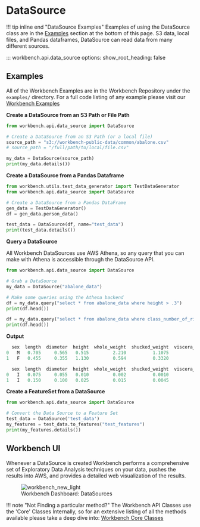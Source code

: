 # DataSource

!!! tip inline end "DataSource Examples"
    Examples of using the DataSource class are in the [Examples](#examples) section at the bottom of this page. S3 data, local files, and Pandas dataframes, DataSource can read data from many different sources.

::: workbench.api.data_source
    options:
      show_root_heading: false


## Examples
All of the Workbench Examples are in the Workbench Repository under the `examples/` directory. For a full code listing of any example please visit our [Workbench Examples](https://github.com/SuperCowPowers/workbench/blob/main/examples)

**Create a DataSource from an S3 Path or File Path**

``` py title="datasource_from_s3.py"
from workbench.api.data_source import DataSource

# Create a DataSource from an S3 Path (or a local file)
source_path = "s3://workbench-public-data/common/abalone.csv"
# source_path = "/full/path/to/local/file.csv"

my_data = DataSource(source_path)
print(my_data.details())
```

**Create a DataSource from a Pandas Dataframe**

``` py title="datasource_from_df.py"
from workbench.utils.test_data_generator import TestDataGenerator
from workbench.api.data_source import DataSource

# Create a DataSource from a Pandas DataFrame
gen_data = TestDataGenerator()
df = gen_data.person_data()

test_data = DataSource(df, name="test_data")
print(test_data.details())
```

**Query a DataSource**

All Workbench DataSources use AWS Athena, so any query that you can make with Athena is accessible through the DataSource API.

```py title="datasource_query.py"
from workbench.api.data_source import DataSource

# Grab a DataSource
my_data = DataSource("abalone_data")

# Make some queries using the Athena backend
df = my_data.query("select * from abalone_data where height > .3")
print(df.head())

df = my_data.query("select * from abalone_data where class_number_of_rings < 3")
print(df.head())
```

**Output**

```python
  sex  length  diameter  height  whole_weight  shucked_weight  viscera_weight  shell_weight  class_number_of_rings
0   M   0.705     0.565   0.515         2.210          1.1075          0.4865        0.5120                     10
1   F   0.455     0.355   1.130         0.594          0.3320          0.1160        0.1335                      8

  sex  length  diameter  height  whole_weight  shucked_weight  viscera_weight  shell_weight  class_number_of_rings
0   I   0.075     0.055   0.010         0.002          0.0010          0.0005        0.0015                      1
1   I   0.150     0.100   0.025         0.015          0.0045          0.0040        0.0050                      2
```

**Create a FeatureSet from a DataSource**

```py title="datasource_to_featureset.py"
from workbench.api.data_source import DataSource

# Convert the Data Source to a Feature Set
test_data = DataSource('test_data')
my_features = test_data.to_features("test_features")
print(my_features.details())
```

## Workbench UI
Whenever a DataSource is created Workbench performs a comprehensive set of Exploratory Data Analysis techniques on your data, pushes the results into AWS, and provides a detailed web visualization of the results.

<figure style="width: 700px;">
<img alt="workbench_new_light" src="https://github.com/SuperCowPowers/workbench/assets/4806709/9126bbe7-902e-409e-9caa-570b054b69e6"">
<figcaption>Workbench Dashboard: DataSources</figcaption>
</figure>


!!! note "Not Finding a particular method?"
    The Workbench API Classes use the 'Core' Classes Internally, so for an extensive listing of all the methods available please take a deep dive into: [Workbench Core Classes](../core_classes/overview.md)

